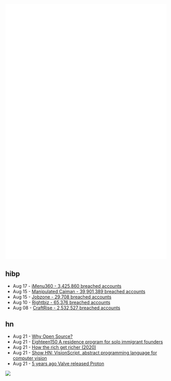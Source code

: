 ![Metrics](https://raw.githubusercontent.com/phixion/phixion/master/metrics.svg)

## hibp

<!--
for https://github.com/phixion/phixion/blob/main/.github/workflows/feeds.yml
-->
<!--START_SECTION:haveibeenpwnd-->
- Aug 17 - [iMenu360 - 3,425,860 breached accounts](https://haveibeenpwned.com/PwnedWebsites#iMenu360)
- Aug 15 - [Manipulated Caiman - 39,901,389 breached accounts](https://haveibeenpwned.com/PwnedWebsites#ManipulatedCaiman)
- Aug 15 - [Jobzone - 29,708 breached accounts](https://haveibeenpwned.com/PwnedWebsites#Jobzone)
- Aug 10 - [Rightbiz - 65,376 breached accounts](https://haveibeenpwned.com/PwnedWebsites#Rightbiz)
- Aug 08 - [CraftRise - 2,532,527 breached accounts](https://haveibeenpwned.com/PwnedWebsites#CraftRise)
<!--END_SECTION:haveibeenpwnd-->

## hn

<!--
for https://github.com/phixion/phixion/blob/main/.github/workflows/feeds.yml
-->
<!--START_SECTION:hn-->
- Aug 21 - [Why Open Source?](https://getconvoy.io/blog/why-open-source/)
- Aug 21 - [Eighteen150 A residence program for solo immigrant founders](https://www.unshackledvc.com/eighteen150)
- Aug 21 - [How the rich get richer (2020)](https://www.imf.org/en/Blogs/Articles/2020/11/30/how-the-rich-get-richer)
- Aug 21 - [Show HN: VisionScript, abstract programming language for computer vision](https://github.com/capjamesg/visionscript)
- Aug 21 - [5 years ago Valve released Proton](https://www.gamingonlinux.com/2023/08/5-years-ago-valve-released-proton-forever-changing-linux-gaming/)
<!--END_SECTION:hn-->

<!--
for https://yhype.me
-->
![](https://hit.yhype.me/github/profile?user_id=13013670)
